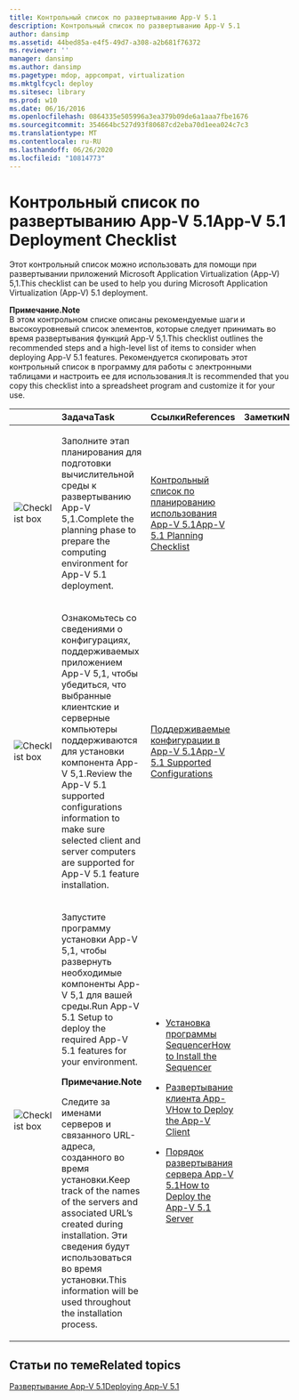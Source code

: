 ```yaml
---
title: Контрольный список по развертыванию App-V 5.1
description: Контрольный список по развертыванию App-V 5.1
author: dansimp
ms.assetid: 44bed85a-e4f5-49d7-a308-a2b681f76372
ms.reviewer: ''
manager: dansimp
ms.author: dansimp
ms.pagetype: mdop, appcompat, virtualization
ms.mktglfcycl: deploy
ms.sitesec: library
ms.prod: w10
ms.date: 06/16/2016
ms.openlocfilehash: 0864335e505996a3ea379b09de6a1aaa7fbe1676
ms.sourcegitcommit: 354664bc527d93f80687cd2eba70d1eea024c7c3
ms.translationtype: MT
ms.contentlocale: ru-RU
ms.lasthandoff: 06/26/2020
ms.locfileid: "10814773"
---
```

# <span data-ttu-id="372de-103">Контрольный список по развертыванию App-V 5.1</span><span class="sxs-lookup"><span data-stu-id="372de-103">App-V 5.1 Deployment Checklist</span></span>


<span data-ttu-id="372de-104">Этот контрольный список можно использовать для помощи при развертывании приложений Microsoft Application Virtualization (App-V) 5,1.</span><span class="sxs-lookup"><span data-stu-id="372de-104">This checklist can be used to help you during Microsoft Application Virtualization (App-V) 5.1 deployment.</span></span>

**<span data-ttu-id="372de-105">Примечание.</span><span class="sxs-lookup"><span data-stu-id="372de-105">Note</span></span>**  
<span data-ttu-id="372de-106">В этом контрольном списке описаны рекомендуемые шаги и высокоуровневый список элементов, которые следует принимать во время развертывания функций App-V 5,1.</span><span class="sxs-lookup"><span data-stu-id="372de-106">This checklist outlines the recommended steps and a high-level list of items to consider when deploying App-V 5.1 features.</span></span> <span data-ttu-id="372de-107">Рекомендуется скопировать этот контрольный список в программу для работы с электронными таблицами и настроить ее для использования.</span><span class="sxs-lookup"><span data-stu-id="372de-107">It is recommended that you copy this checklist into a spreadsheet program and customize it for your use.</span></span>



<table>
<colgroup>
<col width="25%" />
<col width="25%" />
<col width="25%" />
<col width="25%" />
</colgroup>
<thead>
<tr class="header">
<th align="left"></th>
<th align="left"><span data-ttu-id="372de-108">Задача</span><span class="sxs-lookup"><span data-stu-id="372de-108">Task</span></span></th>
<th align="left"><span data-ttu-id="372de-109">Ссылки</span><span class="sxs-lookup"><span data-stu-id="372de-109">References</span></span></th>
<th align="left"><span data-ttu-id="372de-110">Заметки</span><span class="sxs-lookup"><span data-stu-id="372de-110">Notes</span></span></th>
</tr>
</thead>
<tbody>
<tr class="odd">
<td align="left"><img src="images/checklistbox.gif" alt="Checklist box" /></td>
<td align="left"><p><span data-ttu-id="372de-111">Заполните этап планирования для подготовки вычислительной среды к развертыванию App-V 5,1.</span><span class="sxs-lookup"><span data-stu-id="372de-111">Complete the planning phase to prepare the computing environment for App-V 5.1 deployment.</span></span></p></td>
<td align="left"><p><a href="app-v-51-planning-checklist.md" data-raw-source="[App-V 5.1 Planning Checklist](app-v-51-planning-checklist.md)"><span data-ttu-id="372de-112">Контрольный список по планированию использования App-V 5.1</span><span class="sxs-lookup"><span data-stu-id="372de-112">App-V 5.1 Planning Checklist</span></span></a></p></td>
<td align="left"><p></p></td>
</tr>
<tr class="even">
<td align="left"><img src="images/checklistbox.gif" alt="Checklist box" /></td>
<td align="left"><p><span data-ttu-id="372de-113">Ознакомьтесь со сведениями о конфигурациях, поддерживаемых приложением App-V 5,1, чтобы убедиться, что выбранные клиентские и серверные компьютеры поддерживаются для установки компонента App-V 5,1.</span><span class="sxs-lookup"><span data-stu-id="372de-113">Review the App-V 5.1 supported configurations information to make sure selected client and server computers are supported for App-V 5.1 feature installation.</span></span></p></td>
<td align="left"><p><a href="app-v-51-supported-configurations.md" data-raw-source="[App-V 5.1 Supported Configurations](app-v-51-supported-configurations.md)"><span data-ttu-id="372de-114">Поддерживаемые конфигурации в App-V 5.1</span><span class="sxs-lookup"><span data-stu-id="372de-114">App-V 5.1 Supported Configurations</span></span></a></p></td>
<td align="left"><p></p></td>
</tr>
<tr class="odd">
<td align="left"><img src="images/checklistbox.gif" alt="Checklist box" /></td>
<td align="left"><p><span data-ttu-id="372de-115">Запустите программу установки App-V 5,1, чтобы развернуть необходимые компоненты App-V 5,1 для вашей среды.</span><span class="sxs-lookup"><span data-stu-id="372de-115">Run App-V 5.1 Setup to deploy the required App-V 5.1 features for your environment.</span></span></p>
<div class="alert">
<strong><span data-ttu-id="372de-116">Примечание.</span><span class="sxs-lookup"><span data-stu-id="372de-116">Note</span></span></strong><br/><p><span data-ttu-id="372de-117">Следите за именами серверов и связанного URL-адреса, созданного во время установки.</span><span class="sxs-lookup"><span data-stu-id="372de-117">Keep track of the names of the servers and associated URL’s created during installation.</span></span> <span data-ttu-id="372de-118">Эти сведения будут использоваться во время установки.</span><span class="sxs-lookup"><span data-stu-id="372de-118">This information will be used throughout the installation process.</span></span></p>
</div>
<div>

</div></td>
<td align="left"><p></p>
<ul>
<li><p><a href="how-to-install-the-sequencer-51beta-gb18030.md" data-raw-source="[How to Install the Sequencer](how-to-install-the-sequencer-51beta-gb18030.md)"><span data-ttu-id="372de-119">Установка программы Sequencer</span><span class="sxs-lookup"><span data-stu-id="372de-119">How to Install the Sequencer</span></span></a></p></li>
<li><p><a href="how-to-deploy-the-app-v-client-51gb18030.md" data-raw-source="[How to Deploy the App-V Client](how-to-deploy-the-app-v-client-51gb18030.md)"><span data-ttu-id="372de-120">Развертывание клиента App-V</span><span class="sxs-lookup"><span data-stu-id="372de-120">How to Deploy the App-V Client</span></span></a></p></li>
<li><p><a href="how-to-deploy-the-app-v-51-server.md" data-raw-source="[How to Deploy the App-V 5.1 Server](how-to-deploy-the-app-v-51-server.md)"><span data-ttu-id="372de-121">Порядок развертывания сервера App-V 5.1</span><span class="sxs-lookup"><span data-stu-id="372de-121">How to Deploy the App-V 5.1 Server</span></span></a></p></li>
</ul></td>
<td align="left"><p></p></td>
</tr>
</tbody>
</table>








## <span data-ttu-id="372de-122">Статьи по теме</span><span class="sxs-lookup"><span data-stu-id="372de-122">Related topics</span></span>


[<span data-ttu-id="372de-123">Развертывание App-V 5.1</span><span class="sxs-lookup"><span data-stu-id="372de-123">Deploying App-V 5.1</span></span>](deploying-app-v-51.md)









